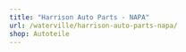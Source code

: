 ```yaml
---
title: "Harrison Auto Parts - NAPA"
url: /waterville/harrison-auto-parts-napa/
shop: Autoteile
---
```

